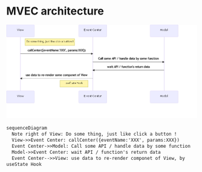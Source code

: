 # MVEC architecture

![MVEC concept](/MVEC.png "MVEC concept")

```mermaid
sequenceDiagram
  Note right of View: Do some thing, just like click a button !
  View->>Event Center: callCenter({eventName:'XXX', params:XXX})
  Event Center->>Model: Call some API / handle data by some function 
  Model->>Event Center: wait API / function's return data
  Event Center-->>View: use data to re-render componet of View, by useState Hook
```